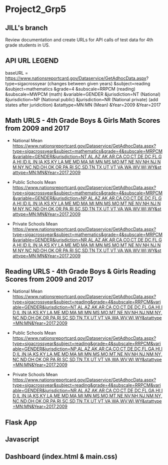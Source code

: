 # Project2_Grp5
## JILL's branch 

Review documentation and create URLs for API calls of test data for 4th grade students in US. 

## API URL LEGEND
baseURL = https://www.nationsreportcard.gov/Dataservice/GetAdhocData.aspx?
type=sigacrossyear (changes between given years)
&subject=reading
&subject=mathematics
&grade=4
&subscale=RRPCM (reading)
&subscale=MWPCM (math)
&variable=GENDER
&jurisdiction=NT (National)
&jurisdiction=NP (National public)
&jurisdiction=NR (National private)
(add states after juridicition)
&stattype=MN:MN (Mean)
&Year=2009
&Year=2017

## Math URLS - 4th Grade Boys & Girls Math Scores from 2009 and 2017
* National Mean
https://www.nationsreportcard.gov/Dataservice/GetAdhocData.aspx?type=sigacrossyear&subject=mathematics&grade=4&subscale=MRPCM&variable=GENDER&jurisdiction=NT,AL,AZ,AK,AR,CA,CO,CT,DE,DC,FL,GA,HI,ID,IL,IN,IA,KS,KY,LA,ME,MD,MA,MI,MN,MS,MO,MT,NE,NV,NH,NJ,NM,NY,NC,ND,OH,OK,OR,PA,RI,SC,SD,TN,TX,UT,VT,VA,WA,WV,WI,WY&stattype=MN:MN&Year=2017,2009

* Public Schools Mean
https://www.nationsreportcard.gov/Dataservice/GetAdhocData.aspx?type=sigacrossyear&subject=mathematics&grade=4&subscale=MRPCM&variable=GENDER&jurisdiction=NP,AL,AZ,AK,AR,CA,CO,CT,DE,DC,FL,GA,HI,ID,IL,IN,IA,KS,KY,LA,ME,MD,MA,MI,MN,MS,MO,MT,NE,NV,NH,NJ,NM,NY,NC,ND,OH,OK,OR,PA,RI,SC,SD,TN,TX,UT,VT,VA,WA,WV,WI,WY&stattype=MN:MN&Year=2017,2009

* Private Schools Mean
https://www.nationsreportcard.gov/Dataservice/GetAdhocData.aspx?type=sigacrossyear&subject=mathematics&grade=4&subscale=MRPCM&variable=GENDER&jurisdiction=NR,AL,AZ,AK,AR,CA,CO,CT,DE,DC,FL,GA,HI,ID,IL,IN,IA,KS,KY,LA,ME,MD,MA,MI,MN,MS,MO,MT,NE,NV,NH,NJ,NM,NY,NC,ND,OH,OK,OR,PA,RI,SC,SD,TN,TX,UT,VT,VA,WA,WV,WI,WY&stattype=MN:MN&Year=2017,2009


## Reading URLS - 4th Grade Boys & Girls Reading Scores from 2009 and 2017
* National Mean
https://www.nationsreportcard.gov/Dataservice/GetAdhocData.aspx?type=sigacrossyear&subject=reading&grade=4&subscale=RRPCM&variable=GENDER&jurisdiction=NT,AL,AZ,AK,AR,CA,CO,CT,DE,DC,FL,GA,HI,ID,IL,IN,IA,KS,KY,LA,ME,MD,MA,MI,MN,MS,MO,MT,NE,NV,NH,NJ,NM,NY,NC,ND,OH,OK,OR,PA,RI,SC,SD,TN,TX,UT,VT,VA,WA,WV,WI,WY&stattype=MN:MN&Year=2017,2009

* Public Schools Mean
https://www.nationsreportcard.gov/Dataservice/GetAdhocData.aspx?type=sigacrossyear&subject=reading&grade=4&subscale=RRPCM&variable=GENDER&jurisdiction=NP,AL,AZ,AK,AR,CA,CO,CT,DE,DC,FL,GA,HI,ID,IL,IN,IA,KS,KY,LA,ME,MD,MA,MI,MN,MS,MO,MT,NE,NV,NH,NJ,NM,NY,NC,ND,OH,OK,OR,PA,RI,SC,SD,TN,TX,UT,VT,VA,WA,WV,WI,WY&stattype=MN:MN&Year=2017,2009

* Private Schools Mean
https://www.nationsreportcard.gov/Dataservice/GetAdhocData.aspx?type=sigacrossyear&subject=reading&grade=4&subscale=RRPCM&variable=GENDER&jurisdiction=NR,AL,AZ,AK,AR,CA,CO,CT,DE,DC,FL,GA,HI,ID,IL,IN,IA,KS,KY,LA,ME,MD,MA,MI,MN,MS,MO,MT,NE,NV,NH,NJ,NM,NY,NC,ND,OH,OK,OR,PA,RI,SC,SD,TN,TX,UT,VT,VA,WA,WV,WI,WY&stattype=MN:MN&Year=2017,2009


## Flask App


## Javascript 


## Dashboard (index.html & main.css)